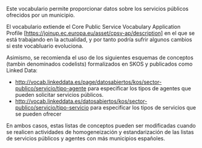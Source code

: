 Este vocabulario permite proporcionar datos sobre los servicios públicos ofrecidos por un municipio. 

El vocabulario extiende el Core Public Service Vocabulary Application Profile [https://joinup.ec.europa.eu/asset/cpsv-ap/description] en el que se está trabajando en la actualidad, y por tanto podría sufrir algunos cambios si este vocabluario evoluciona.

Asimismo, se recomienda el uso de los siguientes esquemas de conceptos (tambin denominados codelists) formalizados en SKOS y publicados como Linked Data:
* http://vocab.linkeddata.es/page/datosabiertos/kos/sector-publico/servicio/tipo-agente para especificar los tipos de agentes que pueden solicitar servicios públicos.
* http://vocab.linkeddata.es/datosabiertos/kos/sector-publico/servicio/tipo-servicio para especificar los tipos de servicios que se pueden ofrecer

En ambos casos, estas listas de conceptos pueden ser modificadas cuando se realicen actividades de homogeneización y estandarización de las listas de servicios públicos y agentes con más municipios españoles.
